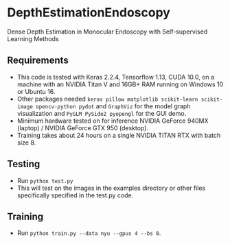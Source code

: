 # DepthEstimationEndoscopy
Dense Depth Estimation in Monocular Endoscopy with Self-supervised Learning Methods

## Requirements
* This code is tested with Keras 2.2.4, Tensorflow 1.13, CUDA 10.0, on a machine with an NVIDIA Titan V and 16GB+ RAM running on Windows 10 or Ubuntu 16.
* Other packages needed `keras pillow matplotlib scikit-learn scikit-image opencv-python pydot` and `GraphViz` for the model graph visualization and `PyGLM PySide2 pyopengl` for the GUI demo.
* Minimum hardware tested on for inference NVIDIA GeForce 940MX (laptop) / NVIDIA GeForce GTX 950 (desktop).
* Training takes about 24 hours on a single NVIDIA TITAN RTX with batch size 8.

## Testing
* Run `python test.py`
* This will test on the images in the examples directory or other files specifically specified in the test.py code.

## Training
* Run `python train.py --data nyu --gpus 4 --bs 8`.

